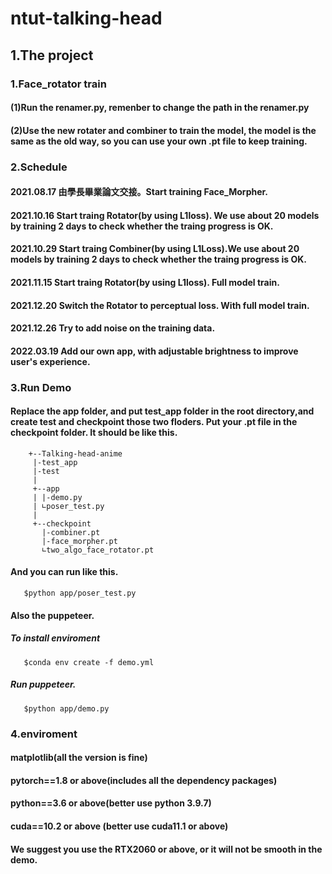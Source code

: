 # ntut-talking-head
## 1.The project
### 1.Face_rotator train
#### (1)Run the renamer.py, remenber to change the path in the renamer.py
#### (2)Use the new rotater and combiner to train the model, the model is the same as the old way, so you can use your own .pt file to keep training.

### 2.Schedule
#### 2021.08.17 由學長畢業論文交接。Start training Face_Morpher.
#### 2021.10.16 Start traing Rotator(by using L1loss). We use about 20 models by training 2 days to check whether the traing progress is OK.
#### 2021.10.29 Start traing Combiner(by using L1Loss).We use about 20 models by training 2 days to check whether the traing progress is OK.
#### 2021.11.15 Start traing Rotator(by using L1loss). Full model train.
#### 2021.12.20 Switch the Rotator to perceptual loss. With full model train.
#### 2021.12.26 Try to add noise on the training data.
#### 2022.03.19 Add our own app, with adjustable brightness to improve user's experience.

### 3.Run Demo
#### Replace the app folder, and put test_app folder in the root directory,and create test and checkpoint those two floders. Put your .pt file in the checkpoint folder. It should be like this.
```
	+--Talking-head-anime
	 |-test_app
	 |-test
	 |
	 +--app
	 | |-demo.py
	 | ∟poser_test.py
	 |
	 +--checkpoint
	   |-combiner.pt
	   |-face_morpher.pt
	   ∟two_algo_face_rotator.pt
```
#### And you can run like this.
```
   $python app/poser_test.py
```
#### Also the puppeteer.
##### To install enviroment
````
   $conda env create -f demo.yml
````
##### Run puppeteer.
````
   $python app/demo.py
````

### 4.enviroment
#### matplotlib(all the version is fine)
#### pytorch==1.8 or above(includes all the dependency packages)
#### python==3.6 or above(better use python 3.9.7)
#### cuda==10.2 or above (better use cuda11.1 or above)
#### We suggest you use the RTX2060 or above, or it will not be smooth in the demo.




   
